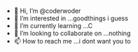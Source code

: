 - 👋 Hi, I’m @coderwoder
- 👀 I’m interested in ...goodthings i guess
- 🌱 I’m currently learning ...C
- 💞️ I’m looking to collaborate on ...nothing
- 📫 How to reach me ...i dont want you to

<!---
coderwoder/coderwoder is a ✨ special ✨ repository because its `README.md` (this file) appears on your GitHub profile.
You can click the Preview link to take a look at your changes.
--->
